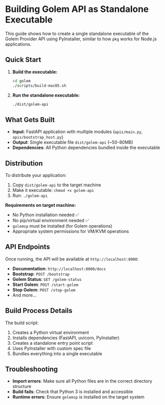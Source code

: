 # Building Golem API as Standalone Executable

This guide shows how to create a single standalone executable of the Golem Provider API using PyInstaller, similar to how `pkg` works for Node.js applications.

## Quick Start

1. **Build the executable:**

   ```bash
   cd golem
   ./scripts/build-macOS.sh
   ```

2. **Run the standalone executable:**
   ```bash
   ./dist/golem-api
   ```

## What Gets Built

- **Input**: FastAPI application with multiple modules (`apis/main.py`, `apis/bootstrap_host.py`)
- **Output**: Single executable file `dist/golem-api` (~50-80MB)
- **Dependencies**: All Python dependencies bundled inside the executable

## Distribution

To distribute your application:

1. Copy `dist/golem-api` to the target machine
2. Make it executable: `chmod +x golem-api`
3. Run: `./golem-api`

**Requirements on target machine:**

- No Python installation needed ✅
- No pip/virtual environment needed ✅
- `golemsp` must be installed (for Golem operations)
- Appropriate system permissions for VM/KVM operations

## API Endpoints

Once running, the API will be available at `http://localhost:8000`:

- **Documentation**: `http://localhost:8000/docs`
- **Bootstrap**: `POST /bootstrap`
- **Golem Status**: `GET /golem-status`
- **Start Golem**: `POST /start-golem`
- **Stop Golem**: `POST /stop-golem`
- And more...

## Build Process Details

The build script:

1. Creates a Python virtual environment
2. Installs dependencies (FastAPI, uvicorn, PyInstaller)
3. Creates a standalone entry point script
4. Uses PyInstaller with custom spec file
5. Bundles everything into a single executable

## Troubleshooting

- **Import errors**: Make sure all Python files are in the correct directory structure
- **Build fails**: Check that Python 3 is installed and accessible
- **Runtime errors**: Ensure `golemsp` is installed on the target system
